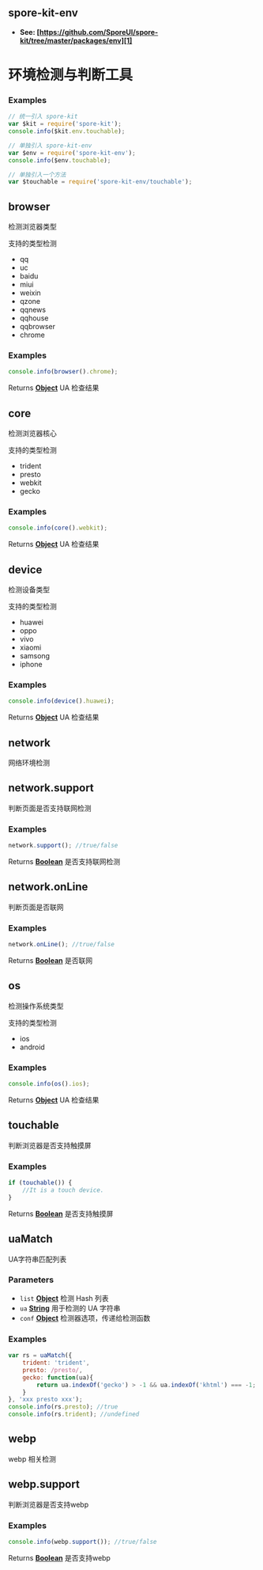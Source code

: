 <!-- Generated by documentation.js. Update this documentation by updating the source code. -->

## spore-kit-env

-   **See: [https://github.com/SporeUI/spore-kit/tree/master/packages/env][1]**

# 环境检测与判断工具

### Examples

```javascript
// 统一引入 spore-kit
var $kit = require('spore-kit');
console.info($kit.env.touchable);

// 单独引入 spore-kit-env
var $env = require('spore-kit-env');
console.info($env.touchable);

// 单独引入一个方法
var $touchable = require('spore-kit-env/touchable');
```

## browser

检测浏览器类型

支持的类型检测

-   qq
-   uc
-   baidu
-   miui
-   weixin
-   qzone
-   qqnews
-   qqhouse
-   qqbrowser
-   chrome

### Examples

```javascript
console.info(browser().chrome);
```

Returns **[Object][2]** UA 检查结果

## core

检测浏览器核心

支持的类型检测

-   trident
-   presto
-   webkit
-   gecko

### Examples

```javascript
console.info(core().webkit);
```

Returns **[Object][2]** UA 检查结果

## device

检测设备类型

支持的类型检测

-   huawei
-   oppo
-   vivo
-   xiaomi
-   samsong
-   iphone

### Examples

```javascript
console.info(device().huawei);
```

Returns **[Object][2]** UA 检查结果

## network

网络环境检测

## network.support

判断页面是否支持联网检测

### Examples

```javascript
network.support(); //true/false
```

Returns **[Boolean][3]** 是否支持联网检测

## network.onLine

判断页面是否联网

### Examples

```javascript
network.onLine(); //true/false
```

Returns **[Boolean][3]** 是否联网

## os

检测操作系统类型

支持的类型检测

-   ios
-   android

### Examples

```javascript
console.info(os().ios);
```

Returns **[Object][2]** UA 检查结果

## touchable

判断浏览器是否支持触摸屏

### Examples

```javascript
if (touchable()) {
	//It is a touch device.
}
```

Returns **[Boolean][3]** 是否支持触摸屏

## uaMatch

UA字符串匹配列表

### Parameters

-   `list` **[Object][2]** 检测 Hash 列表
-   `ua` **[String][4]** 用于检测的 UA 字符串
-   `conf` **[Object][2]** 检测器选项，传递给检测函数

### Examples

```javascript
var rs = uaMatch({
	trident: 'trident',
	presto: /presto/,
	gecko: function(ua){
		return ua.indexOf('gecko') > -1 && ua.indexOf('khtml') === -1;
	}
}, 'xxx presto xxx');
console.info(rs.presto); //true
console.info(rs.trident); //undefined
```

## webp

webp 相关检测

## webp.support

判断浏览器是否支持webp

### Examples

```javascript
console.info(webp.support()); //true/false
```

Returns **[Boolean][3]** 是否支持webp

[1]: https://github.com/SporeUI/spore-kit/tree/master/packages/env

[2]: https://developer.mozilla.org/docs/Web/JavaScript/Reference/Global_Objects/Object

[3]: https://developer.mozilla.org/docs/Web/JavaScript/Reference/Global_Objects/Boolean

[4]: https://developer.mozilla.org/docs/Web/JavaScript/Reference/Global_Objects/String
